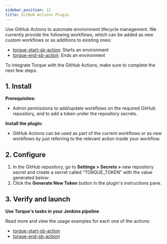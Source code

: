 ```yaml
---
sidebar_position: 12
title: GitHub Actions Plugin
---
```


Use GitHub Actions to automate environment lifecycle management. We currently provide the following workflows, which can be added as new custom workflows or as additions to existing ones:
* [torque-start-sb-action](https://github.com/QualiTorque/torque-start-sb-action#readme): Starts an environment
* [torque-end-sb-action](https://github.com/QualiTorque/torque-end-sb-action#readme): Ends an environment

To integrate Torque with the GitHub Actions, make sure to complete the next few steps.

## 1. Install

__Prerequisites:__
* Admin permissions to add/update workflows on the required GitHub repository, and to add a token under the repository secrets.

__Install the plugin:__
* GitHub Actions can be used as part of the current workflows or as new workflows by just referring to the relevant action inside your workflow.

## 2. Configure

1. In the GitHub repository, go to __Settings > Secrets >__ new repository secret and create a secret called “TORQUE_TOKEN” with the value generated below:
2. Click the __Generate New Token__ button in the plugin's instructions pane.

## 3. Verify and launch
__Use Torque's tasks in your Jenkins pipeline__

Read more and view the usage examples for each one of the actions:
* [torque-start-sb-action](https://github.com/QualiTorque/torque-start-sb-action#readme)
* [torque-end-sb-action](https://github.com/QualiTorque/torque-end-sb-action#readme))
